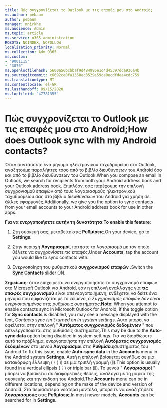 ```yaml
---
title: Πώς συγχρονίζεται το Outlook με τις επαφές μου στο Android;
ms.author: pebaum
author: pebaum
manager: mnirkhe
ms.audience: Admin
ms.topic: article
ms.service: o365-administration
ROBOTS: NOINDEX, NOFOLLOW
localization_priority: Normal
ms.collection: Adm_O365
ms.custom:
- "9001115"
- "3076"
ms.openlocfilehash: 5600a56bcbbaf9d484986e1d4d45397dda936a4b
ms.sourcegitcommit: c6692ce0fa1358ec3529e59ca0ecdfdea4cdc759
ms.translationtype: MT
ms.contentlocale: el-GR
ms.lasthandoff: 09/15/2020
ms.locfileid: "47781355"
---
```

# <a name="how-does-outlook-sync-with-my-android-contacts"></a><span data-ttu-id="adc21-102">Πώς συγχρονίζεται το Outlook με τις επαφές μου στο Android;</span><span class="sxs-lookup"><span data-stu-id="adc21-102">How does Outlook sync with my Android contacts?</span></span>

<span data-ttu-id="adc21-103">Όταν συντάσσετε ένα μήνυμα ηλεκτρονικού ταχυδρομείου στο Outlook, αναζητούμε παραλήπτες τόσο από το βιβλίο διευθύνσεων του Android όσο και από το βιβλίο διευθύνσεων του Outlook.</span><span class="sxs-lookup"><span data-stu-id="adc21-103">When you compose an email in Outlook, we search for recipients from both your Android address book and your Outlook address book.</span></span> <span data-ttu-id="adc21-104">Επιπλέον, σας παρέχουμε την επιλογή συγχρονισμού επαφών από τους λογαριασμούς ηλεκτρονικού ταχυδρομείου σας στο βιβλίο διευθύνσεων του Android για χρήση σε άλλες εφαρμογές.</span><span class="sxs-lookup"><span data-stu-id="adc21-104">Additionally, we give you the option to sync contacts from your email accounts to your Android address book for use in other apps.</span></span> 
 
<span data-ttu-id="adc21-105">**Για να ενεργοποιήσετε αυτήν τη δυνατότητα**:</span><span class="sxs-lookup"><span data-stu-id="adc21-105">**To enable this feature**:</span></span>
 
1. <span data-ttu-id="adc21-106">Στη συσκευή σας, μεταβείτε στις **Ρυθμίσεις**.</span><span class="sxs-lookup"><span data-stu-id="adc21-106">On your device, go to **Settings**.</span></span>

2. <span data-ttu-id="adc21-107">Στην περιοχή **Λογαριασμοί**, πατήστε το λογαριασμό με τον οποίο θέλετε να συγχρονίσετε τις επαφές.</span><span class="sxs-lookup"><span data-stu-id="adc21-107">Under **Accounts**, tap the account you would like to sync contacts with.</span></span>

3. <span data-ttu-id="adc21-108">Ενεργοποίηση του ρυθμιστικού **συγχρονισμού επαφών** .</span><span class="sxs-lookup"><span data-stu-id="adc21-108">Switch the **Sync Contacts** slider ON.</span></span>
 
<span data-ttu-id="adc21-109">**Σημείωση**: όταν επιχειρείτε να ενεργοποιήσετε το συγχρονισμό επαφών στο Microsoft Outlook για Android, εάν η επιλογή εναλλαγής για **τις επαφές συγχρονισμού** είναι απενεργοποιημένη, ενδέχεται να δείτε ένα μήνυμα που εμφανίζεται με το κείμενο, ο *Συγχρονισμός επαφών δεν είναι ενεργοποιημένος στις ρυθμίσεις συστήματος*.</span><span class="sxs-lookup"><span data-stu-id="adc21-109">**Note**: When you attempt to enable contacts sync in Microsoft Outlook for Android, if the toggle option for **Sync contacts** is disabled, you may see a message displayed with the text, *Contacts sync isn't turned on in system settings*.</span></span> <span data-ttu-id="adc21-110">Αυτό μπορεί να οφείλεται στην επιλογή " **Αυτόματος συγχρονισμός δεδομένων** " που απενεργοποιείται στις ρυθμίσεις συστήματος.</span><span class="sxs-lookup"><span data-stu-id="adc21-110">This may be due to the **Auto-sync data** option being disabled in system settings.</span></span> <span data-ttu-id="adc21-111">Για να διορθώσετε αυτό το πρόβλημα, ενεργοποιήστε την επιλογή  **Αυτόματος συγχρονισμός δεδομένων** στο μενού  **Λογαριασμοί** στις  **Ρυθμίσεις**συστήματος του Android.</span><span class="sxs-lookup"><span data-stu-id="adc21-111">To fix this issue, enable  **Auto-sync data** in the  **Accounts** menu in the Android system  **Settings**.</span></span> <span data-ttu-id="adc21-112">Αυτή η επιλογή βρίσκεται συνήθως σε μια κατακόρυφη έλλειψη (⋮) ή σε μια τριπλή γραμμή (⫼).</span><span class="sxs-lookup"><span data-stu-id="adc21-112">This option is usually found in a vertical ellipsis (⋮) or triple bar (⫼).</span></span> <span data-ttu-id="adc21-113">Το μενού "  **Λογαριασμοί** " μπορεί να βρίσκεται σε διαφορετικές θέσεις, ανάλογα με τη μάρκα της συσκευής και την έκδοση του Android.</span><span class="sxs-lookup"><span data-stu-id="adc21-113">The  **Accounts** menu can be in different locations, depending on the make of the device and version of Android.</span></span> <span data-ttu-id="adc21-114">Στα περισσότερα νεότερα μοντέλα, μπορείτε να αναζητήσετε **λογαριασμούς** στις **Ρυθμίσεις**.</span><span class="sxs-lookup"><span data-stu-id="adc21-114">In most newer models, **Accounts** can be searched for in **Settings**.</span></span>